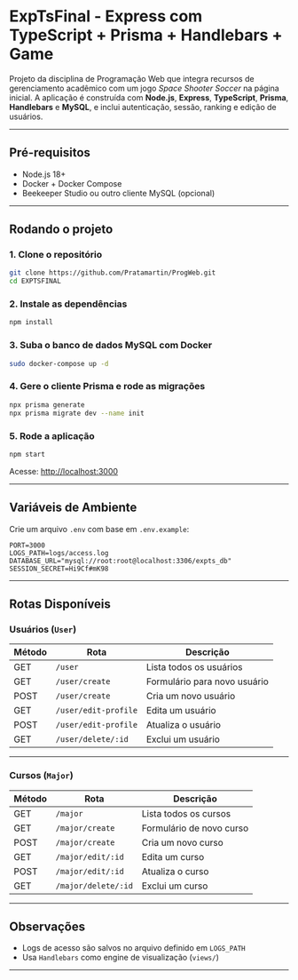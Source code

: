 # ExpTsFinal - Express com TypeScript + Prisma + Handlebars + Game


Projeto da disciplina de Programação Web que integra recursos de gerenciamento acadêmico com um jogo *Space Shooter Soccer* na página inicial. A aplicação é construída com **Node.js**, **Express**, **TypeScript**, **Prisma**, **Handlebars** e **MySQL**, e inclui autenticação, sessão, ranking e edição de usuários.

---

## Pré-requisitos

- Node.js 18+
- Docker + Docker Compose
- Beekeeper Studio ou outro cliente MySQL (opcional)

---

## Rodando o projeto

### 1. Clone o repositório

```bash
git clone https://github.com/Pratamartin/ProgWeb.git
cd EXPTSFINAL
```

### 2. Instale as dependências

```bash
npm install
```

### 3. Suba o banco de dados MySQL com Docker

```bash
sudo docker-compose up -d
```

### 4. Gere o cliente Prisma e rode as migrações

```bash
npx prisma generate
npx prisma migrate dev --name init
```

### 5. Rode a aplicação

```bash
npm start
```

Acesse: [http://localhost:3000](http://localhost:3000)

---


## Variáveis de Ambiente

Crie um arquivo `.env` com base em `.env.example`:

```env
PORT=3000
LOGS_PATH=logs/access.log
DATABASE_URL="mysql://root:root@localhost:3306/expts_db"
SESSION_SECRET=Hi9Cf#mK98

```

---

## Rotas Disponíveis

### Usuários (`User`)
| Método | Rota               | Descrição                      |
|--------|--------------------|-------------------------------|
| GET    | `/user`            | Lista todos os usuários       |
| GET    | `/user/create`     | Formulário para novo usuário  |
| POST   | `/user/create`     | Cria um novo usuário          |
| GET    | `/user/edit-profile`   | Edita um usuário              |
| POST   | `/user/edit-profile`   | Atualiza o usuário            |
| GET    | `/user/delete/:id` | Exclui um usuário             |

---

### Cursos (`Major`)
| Método | Rota                | Descrição                    |
|--------|---------------------|------------------------------|
| GET    | `/major`            | Lista todos os cursos       |
| GET    | `/major/create`     | Formulário de novo curso    |
| POST   | `/major/create`     | Cria um novo curso          |
| GET    | `/major/edit/:id`   | Edita um curso              |
| POST   | `/major/edit/:id`   | Atualiza o curso            |
| GET    | `/major/delete/:id` | Exclui um curso             |

---

## Observações

- Logs de acesso são salvos no arquivo definido em `LOGS_PATH`
- Usa `Handlebars` como engine de visualização (`views/`)

---

